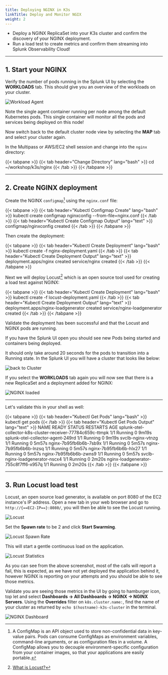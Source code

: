 ```yaml
---
title: Deploying NGINX in K3s
linkTitle: Deploy and Monitor NGIX
weight: 2
---
```


* Deploy a NGINX ReplicaSet into your K3s cluster and confirm the discovery of your NGINX deployment.
* Run a load test to create metrics and confirm them streaming into Splunk Observability Cloud!

---

## 1. Start your NGINX

Verify the number of pods running in the Splunk UI by selecting the **WORKLOADS** tab. This should give you an overview of the workloads on your cluster.

![Workload Agent](../../../images/k8s-workloads.png)

Note the single agent container running per node among the default Kubernetes pods. This single container will monitor all the pods and services being deployed on this node!

Now switch back to the default cluster node view by selecting the **MAP** tab and select your cluster again.

In the Multipass or AWS/EC2 shell session and change into the `nginx` directory:

{{< tabpane >}}
{{< tab header="Change Directory" lang="bash" >}}
cd ~/workshop/k3s/nginx
{{< /tab >}}
{{< /tabpane >}}
  
---

## 2. Create NGINX deployment

Create the NGINX `configmap`[^1] using the `nginx.conf` file:

{{< tabpane >}}
{{< tab header="Kubectl Configmap Create" lang="bash" >}}
kubectl create configmap nginxconfig --from-file=nginx.conf
{{< /tab >}}
{{< tab header="Kubectl Create Configmap Output" lang="text" >}}
configmap/nginxconfig created
{{< /tab >}}
{{< /tabpane >}}

Then create the deployment:

{{< tabpane >}}
{{< tab header="Kubectl Create Deployment" lang="bash" >}}
kubectl create -f nginx-deployment.yaml
{{< /tab >}}
{{< tab header="Kubectl Create Deployment Output" lang="text" >}}
deployment.apps/nginx created
service/nginx created
{{< /tab >}}
{{< /tabpane >}}

Next we will deploy Locust[^2] which is an open source tool used for creating a load test against NGINX:

{{< tabpane >}}
{{< tab header="Kubectl Create Deployment" lang="bash" >}}
kubectl create -f locust-deployment.yaml
{{< /tab >}}
{{< tab header="Kubectl Create Deployment Output" lang="text" >}}
deployment.apps/nginx-loadgenerator created
service/nginx-loadgenerator created
{{< /tab >}}
{{< /tabpane >}}

Validate the deployment has been successful and that the Locust and NGINX pods are running.

If you have the Splunk UI open you should see new Pods being started and containers being deployed.

It should only take around 20 seconds for the pods to transition into a Running state. In the Splunk UI you will have a cluster that looks like below:

![back to Cluster](../../../images/cluster.png)

If you select the **WORKLOADS** tab again you will now see that there is a new ReplicaSet and a deployment added for NGINX:

![NGINX loaded](../../../images/k8s-workloads-nginx.png)

---

Let's validate this in your shell as well:

{{< tabpane >}}
{{< tab header="Kubectl Get Pods" lang="bash" >}}
kubectl get pods
{{< /tab >}}
{{< tab header="Kubectl Get Pods Output" lang="text" >}}
NAME                                                          READY   STATUS    RESTARTS   AGE
splunk-otel-collector-k8s-cluster-receiver-77784c659c-ttmpk   1/1     Running   0          9m19s
splunk-otel-collector-agent-249rd                             1/1     Running   0          9m19s
svclb-nginx-vtnzg                                             1/1     Running   0          5m57s
nginx-7b95fb6b6b-7sb9x                                        1/1     Running   0          5m57s
nginx-7b95fb6b6b-lnzsq                                        1/1     Running   0          5m57s
nginx-7b95fb6b6b-hlx27                                        1/1     Running   0          5m57s
nginx-7b95fb6b6b-zwns9                                        1/1     Running   0          5m57s
svclb-nginx-loadgenerator-nscx4                               1/1     Running   0          2m20s
nginx-loadgenerator-755c8f7ff6-x957q                          1/1     Running   0          2m20s
{{< /tab >}}
{{< /tabpane >}}

---

## 3. Run Locust load test

Locust, an open source load generator, is available on port 8080 of the EC2 instance's IP address. Open a new tab in your web browser and go to `http://{==EC2-IP==}:8080/`, you will then be able to see the Locust running.

![Locust](../../../images/nginx-locust.png)

Set the **Spawn rate** to be 2 and click **Start Swarming**.

![Locust Spawn Rate](../../../images/nginx-locust-spawn-rate.png)

This will start a gentle continuous load on the application.

![Locust Statistics](../../../images/nginx-locust-statistics.png)

As you can see from the above screenshot, most of the calls will report a fail, this is expected, as we have not yet deployed the application behind it, however NGINX is reporting on your attempts and you should be able to see those metrics.  

Validate you are seeing those metrics in the UI by going to hamburger icon, top let and select **Dashboards → All Dashboards → NGINX → NGINX Servers**. Using the **Overrides** filter on `k8s.cluster.name:`, find the name of your cluster as returned by `echo $(hostname)-k3s-cluster` in the terminal.

![NGINX Dashboard](../../../images/nginx-dashboard.png)

[^1]: A ConfigMap is an API object used to store non-confidential data in key-value pairs. Pods can consume ConfigMaps as environment variables, command-line arguments, or as configuration files in a volume. A ConfigMap allows you to decouple environment-specific configuration from your container images, so that your applications are easily portable.

[^2]: [What is Locust?](https://locust.io/)
